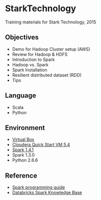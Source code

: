 # StarkTechnology
Training materials for Stark Technology, 2015

## Objectives
- Demo for Hadoop Cluster setup (AWS)
- Review for Hadoop & HDFS
- Introduction to Spark
- Hadoop vs. Spark
- Spark Installation
- Resilient distributed dataset (RDD)
- Tips

## Language
- Scala
- Python

## Environment
- [Virtual Box](https://www.virtualbox.org/wiki/Downloads)
- [Cloudera Quick Start VM 5.4](http://www.cloudera.com/content/www/en-us/downloads/quickstart_vms/5-5.html)
- [Spark 1.4.1](http://spark.apache.org/downloads.html)
- Spark 1.3.0
- Python 2.6.6

## Reference
- [Spark programming guide](http://spark.apache.org/docs/1.4.1/programming-guide.html)
- [Databricks Spark Knowledge Base](https://www.gitbook.com/book/databricks/databricks-spark-knowledge-base/details)
